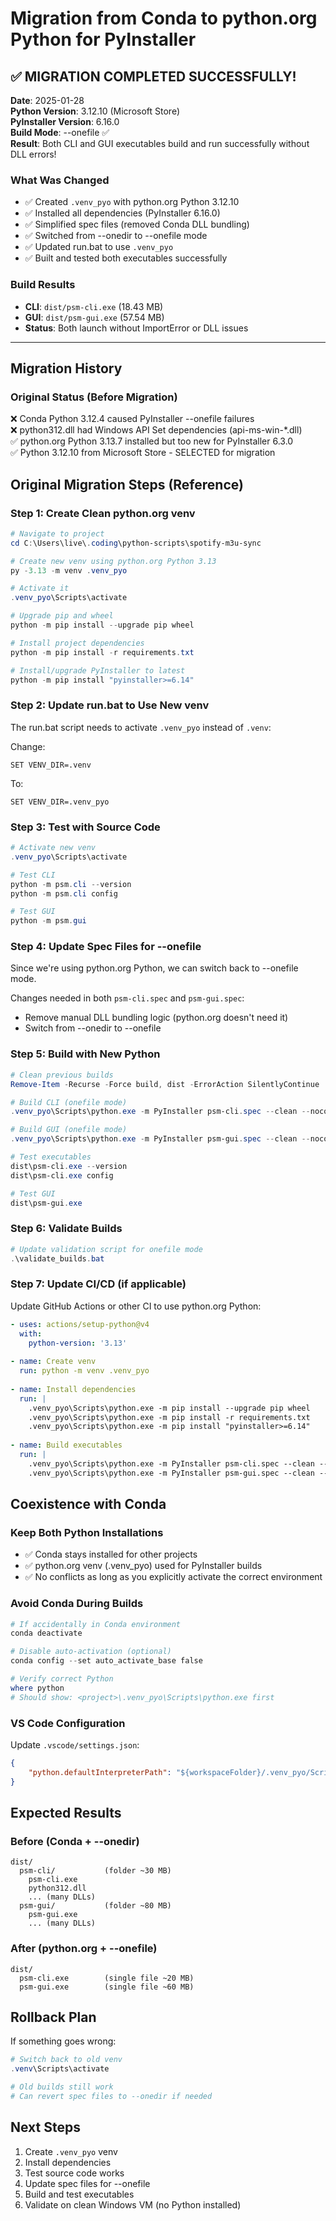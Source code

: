 # Migration from Conda to python.org Python for PyInstaller

## ✅ MIGRATION COMPLETED SUCCESSFULLY!

**Date**: 2025-01-28  
**Python Version**: 3.12.10 (Microsoft Store)  
**PyInstaller Version**: 6.16.0  
**Build Mode**: --onefile ✅  
**Result**: Both CLI and GUI executables build and run successfully without DLL errors!

### What Was Changed
- ✅ Created `.venv_pyo` with python.org Python 3.12.10
- ✅ Installed all dependencies (PyInstaller 6.16.0)
- ✅ Simplified spec files (removed Conda DLL bundling)
- ✅ Switched from --onedir to --onefile mode
- ✅ Updated run.bat to use `.venv_pyo`
- ✅ Built and tested both executables successfully

### Build Results
- **CLI**: `dist/psm-cli.exe` (18.43 MB)
- **GUI**: `dist/psm-gui.exe` (57.54 MB)
- **Status**: Both launch without ImportError or DLL issues

---

## Migration History

### Original Status (Before Migration)
❌ Conda Python 3.12.4 caused PyInstaller --onefile failures  
❌ python312.dll had Windows API Set dependencies (api-ms-win-*.dll)  
✅ python.org Python 3.13.7 installed but too new for PyInstaller 6.3.0  
✅ Python 3.12.10 from Microsoft Store - SELECTED for migration

## Original Migration Steps (Reference)

### Step 1: Create Clean python.org venv
```powershell
# Navigate to project
cd C:\Users\live\.coding\python-scripts\spotify-m3u-sync

# Create new venv using python.org Python 3.13
py -3.13 -m venv .venv_pyo

# Activate it
.venv_pyo\Scripts\activate

# Upgrade pip and wheel
python -m pip install --upgrade pip wheel

# Install project dependencies
python -m pip install -r requirements.txt

# Install/upgrade PyInstaller to latest
python -m pip install "pyinstaller>=6.14"
```

### Step 2: Update run.bat to Use New venv
The run.bat script needs to activate `.venv_pyo` instead of `.venv`:

Change:
```batch
SET VENV_DIR=.venv
```
To:
```batch
SET VENV_DIR=.venv_pyo
```

### Step 3: Test with Source Code
```powershell
# Activate new venv
.venv_pyo\Scripts\activate

# Test CLI
python -m psm.cli --version
python -m psm.cli config

# Test GUI
python -m psm.gui
```

### Step 4: Update Spec Files for --onefile
Since we're using python.org Python, we can switch back to --onefile mode.

Changes needed in both `psm-cli.spec` and `psm-gui.spec`:
- Remove manual DLL bundling logic (python.org doesn't need it)
- Switch from --onedir to --onefile

### Step 5: Build with New Python
```powershell
# Clean previous builds
Remove-Item -Recurse -Force build, dist -ErrorAction SilentlyContinue

# Build CLI (onefile mode)
.venv_pyo\Scripts\python.exe -m PyInstaller psm-cli.spec --clean --noconfirm

# Build GUI (onefile mode)
.venv_pyo\Scripts\python.exe -m PyInstaller psm-gui.spec --clean --noconfirm

# Test executables
dist\psm-cli.exe --version
dist\psm-cli.exe config

# Test GUI
dist\psm-gui.exe
```

### Step 6: Validate Builds
```powershell
# Update validation script for onefile mode
.\validate_builds.bat
```

### Step 7: Update CI/CD (if applicable)
Update GitHub Actions or other CI to use python.org Python:
```yaml
- uses: actions/setup-python@v4
  with:
    python-version: '3.13'
    
- name: Create venv
  run: python -m venv .venv_pyo
  
- name: Install dependencies
  run: |
    .venv_pyo\Scripts\python.exe -m pip install --upgrade pip wheel
    .venv_pyo\Scripts\python.exe -m pip install -r requirements.txt
    .venv_pyo\Scripts\python.exe -m pip install "pyinstaller>=6.14"
    
- name: Build executables
  run: |
    .venv_pyo\Scripts\python.exe -m PyInstaller psm-cli.spec --clean --noconfirm
    .venv_pyo\Scripts\python.exe -m PyInstaller psm-gui.spec --clean --noconfirm
```

## Coexistence with Conda

### Keep Both Python Installations
- ✅ Conda stays installed for other projects
- ✅ python.org venv (.venv_pyo) used for PyInstaller builds
- ✅ No conflicts as long as you explicitly activate the correct environment

### Avoid Conda During Builds
```powershell
# If accidentally in Conda environment
conda deactivate

# Disable auto-activation (optional)
conda config --set auto_activate_base false

# Verify correct Python
where python
# Should show: <project>\.venv_pyo\Scripts\python.exe first
```

### VS Code Configuration
Update `.vscode/settings.json`:
```json
{
    "python.defaultInterpreterPath": "${workspaceFolder}/.venv_pyo/Scripts/python.exe"
}
```

## Expected Results

### Before (Conda + --onedir)
```
dist/
  psm-cli/           (folder ~30 MB)
    psm-cli.exe
    python312.dll
    ... (many DLLs)
  psm-gui/           (folder ~80 MB)
    psm-gui.exe
    ... (many DLLs)
```

### After (python.org + --onefile)
```
dist/
  psm-cli.exe        (single file ~20 MB)
  psm-gui.exe        (single file ~60 MB)
```

## Rollback Plan
If something goes wrong:
```powershell
# Switch back to old venv
.venv\Scripts\activate

# Old builds still work
# Can revert spec files to --onedir if needed
```

## Next Steps
1. Create `.venv_pyo` venv
2. Install dependencies
3. Test source code works
4. Update spec files for --onefile
5. Build and test executables
6. Validate on clean Windows VM (no Python installed)
